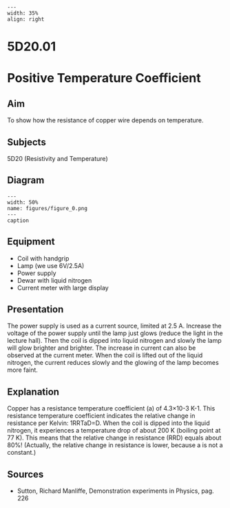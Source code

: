 
```{figure} /figures/busy.png
---
width: 35%
align: right
```
# 5D20.01 
  # Positive Temperature Coefficient 
    
  
## Aim   
 To show how the resistance of copper wire depends on temperature.    
  
## Subjects   
 5D20 (Resistivity and Temperature)   
  
## Diagram   
   
```{figure} figures/figure_0.png  
---  
width: 50%  
name: figures/figure_0.png  
---  
caption  
``` 
      
  
## Equipment   
 
 *  Coil with handgrip 
 *  Lamp (we use 6V/2.5A) 
 *  Power supply 
 *  Dewar with liquid nitrogen 
 *  Current meter with large display
       
  
## Presentation   
 The power supply is used as a current source, limited at 2.5 A. Increase the voltage of the power supply until the lamp just glows (reduce the light in the lecture hall). Then the coil is dipped into liquid nitrogen and slowly the lamp will glow brighter and brighter. The increase in current can also be observed at the current meter. When the coil is lifted out of the liquid nitrogen, the current reduces slowly and the glowing of the lamp becomes more faint.    
  
## Explanation   
 Copper has a resistance temperature coefficient (a) of 4.3×10-3 K-1. This resistance temperature coefficient indicates the relative change in resistance per Kelvin: 1RRTaD=D. When the coil is dipped into the liquid nitrogen, it experiences a temperature drop of about 200 K (boiling point at 77 K). This means that the relative change in resistance (RRD) equals about 80%! (Actually, the relative change in resistance is lower, because a is not a constant.)    
  
## Sources   
 
 *  Sutton, Richard Manliffe, Demonstration experiments in Physics, pag. 226
  